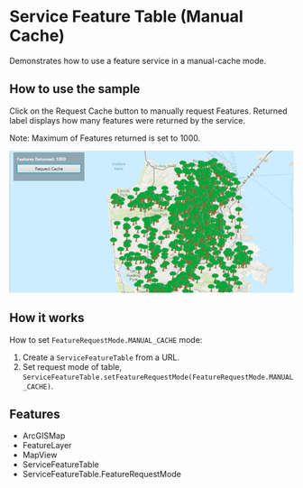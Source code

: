 <h1>Service Feature Table (Manual Cache)</h1>

<p>Demonstrates how to use a feature service in a manual-cache mode.</p>

<h2>How to use the sample</h2>

<p>Click on the Request Cache button to manually request Features. Returned label displays how many features were returned by the service.</p>

<p>Note: Maximum of Features returned is set to 1000.</p>

<p><img src="ServiceFeatureTableManualCache.png"/></p>

<h2>How it works</h2>

<p>How to set <code>FeatureRequestMode.MANUAL_CACHE</code> mode:</p>

<ol>
    <li>Create a <code>ServiceFeatureTable</code> from a URL.</li>
    <li>Set request mode of table, <code>ServiceFeatureTable.setFeatureRequestMode(FeatureRequestMode.MANUAL_CACHE)</code>.</li>
</ol>

<h2>Features</h2>

<ul>
    <li>ArcGISMap</li>
    <li>FeatureLayer</li>
    <li>MapView</li>
    <li>ServiceFeatureTable</li>
    <li>ServiceFeatureTable.FeatureRequestMode</li>
</ul>
